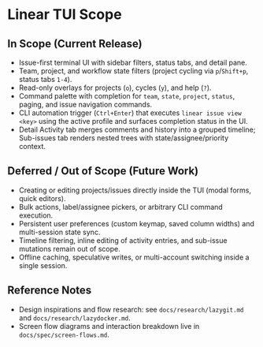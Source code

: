 # Linear TUI Scope

## In Scope (Current Release)
- Issue-first terminal UI with sidebar filters, status tabs, and detail pane.
- Team, project, and workflow state filters (project cycling via `p`/`Shift+p`, status tabs `1-4`).
- Read-only overlays for projects (`o`), cycles (`y`), and help (`?`).
- Command palette with completion for `team`, `state`, `project`, `status`, paging, and issue navigation commands.
- CLI automation trigger (`Ctrl+Enter`) that executes `linear issue view <key>` using the active profile and surfaces completion status in the UI.
- Detail Activity tab merges comments and history into a grouped timeline; Sub-issues tab renders nested trees with state/assignee/priority context.

## Deferred / Out of Scope (Future Work)
- Creating or editing projects/issues directly inside the TUI (modal forms, quick editors).
- Bulk actions, label/assignee pickers, or arbitrary CLI command execution.
- Persistent user preferences (custom keymap, saved column widths) and multi-session state sync.
- Timeline filtering, inline editing of activity entries, and sub-issue mutations remain out of scope.
- Offline caching, speculative writes, or multi-account switching inside a single session.

## Reference Notes
- Design inspirations and flow research: see `docs/research/lazygit.md` and `docs/research/lazydocker.md`.
- Screen flow diagrams and interaction breakdown live in `docs/spec/screen-flows.md`.
